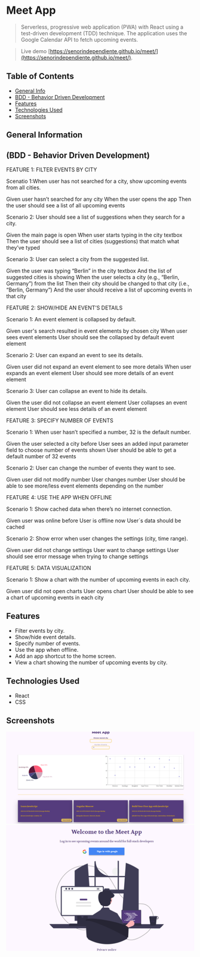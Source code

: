 # Meet App

> Serverless, progressive web application (PWA) with React using a
> test-driven development (TDD) technique. The application uses the Google
> Calendar API to fetch upcoming events.

> Live demo [https://senorindependiente.github.io/meet/](https://senorindependiente.github.io/meet/).

## Table of Contents

- [General Info](#general-information)
- [BDD - Behavior Driven Development ](#BDD)
- [Features](#features)
- [Technologies Used](#technologies-used)
- [Screenshots](#screenshots)

## General Information

## (BDD - Behavior Driven Development)

FEATURE 1: FILTER EVENTS BY CITY

Scenatio 1:When user has not searched for a city, show upcoming events from all cities.

Given user hasn’t searched for any city When the user opens the app Then the user should see a list of all upcoming events

Scenario 2: User should see a list of suggestions when they search for a city.

Given the main page is open When user starts typing in the city textbox Then the user should see a list of cities (suggestions) that match what they’ve typed

Scenario 3: User can select a city from the suggested list.

Given the user was typing “Berlin” in the city textbox And the list of suggested cities is showing When the user selects a city (e.g., “Berlin, Germany”) from the list Then their city should be changed to that city (i.e., “Berlin, Germany”) And the user should receive a list of upcoming events in that city

FEATURE 2: SHOW/HIDE AN EVENT’S DETAILS

Scenario 1: An event element is collapsed by default.

Given user's search resulted in event elements by chosen city When user sees event elements User should see the collapsed by default event element

Scenario 2: User can expand an event to see its details.

Given user did not expand an event element to see more details When user expands an event element User should see more details of an event element

Scenario 3: User can collapse an event to hide its details.

Given the user did not collapse an event element User collapses an event element User should see less details of an event element

FEATURE 3: SPECIFY NUMBER OF EVENTS

Scenario 1: When user hasn’t specified a number, 32 is the default number.

Given the user selected a city before User sees an added input parameter field to choose number of events shown User should be able to get a default number of 32 events

Scenario 2: User can change the number of events they want to see.

Given user did not modify number User changes number User should be able to see more/less event elements depending on the number

FEATURE 4: USE THE APP WHEN OFFLINE

Scenario 1: Show cached data when there’s no internet connection.

Given user was online before User is offline now User´s data should be cached

Scenario 2: Show error when user changes the settings (city, time range).

Given user did not change settings User want to change settings User should see error message when trying to change settings

FEATURE 5: DATA VISUALIZATION

Scenario 1: Show a chart with the number of upcoming events in each city.

Given user did not open charts User opens chart User should be able to see a chart of upcoming events in each city

## Features

- Filter events by city.
- Show/hide event details.
- Specify number of events.
- Use the app when offline.
- Add an app shortcut to the home screen.
- View a chart showing the number of upcoming events by city.

## Technologies Used

- React
- CSS

## Screenshots

![screenshot](./src/screenshot.PNG)
![screenshot](./src/screenshot2.PNG)
